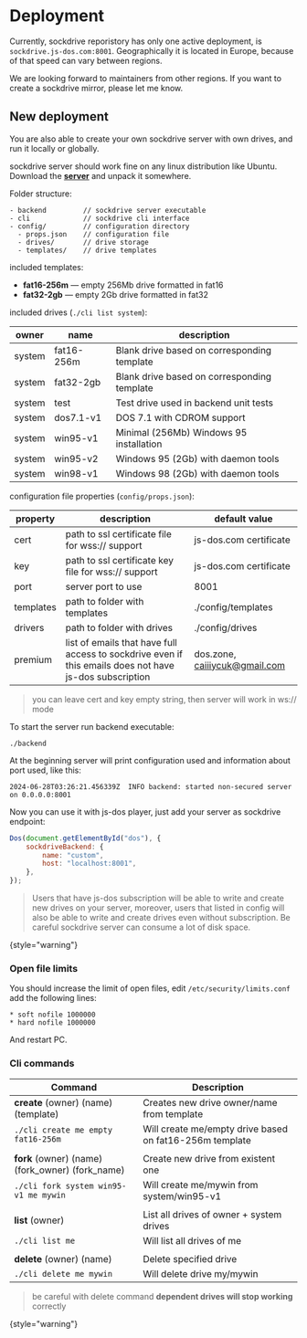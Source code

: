 # Deployment

Currently, sockdrive reporistory has only one active deployment, is `sockdrive.js-dos.com:8001`.
Geographically it is located in Europe, because of that speed can vary between regions.

We are looking forward to maintainers from other regions. If you want to create a sockdrive mirror, 
please let me know.

## New deployment

You are also able to create your own sockdrive server with own drives, and run it locally or globally. 

sockdrive server should work fine on any linux distribution like Ubuntu. Download the [**server**](https://cdn.dos.zone/custom/tools/sockdrive-backend-15.11.2024.zip) and
unpack it somewhere.

Folder structure:

```
- backend         // sockdrive server executable
- cli             // sockdrive cli interface
- config/         // configuration directory
  - props.json    // configuration file
  - drives/       // drive storage  
  - templates/    // drive templates
```

included templates:
* **fat16-256m** — empty 256Mb drive formatted in fat16
* **fat32-2gb** — empty 2Gb drive formatted in fat32

included drives (`./cli list system`):

| owner  | name       | description                                 |
|--------|------------|---------------------------------------------|
| system | fat16-256m | Blank drive based on corresponding template |
| system | fat32-2gb  | Blank drive based on corresponding template |
| system | test       | Test drive used in backend unit tests       |
| system | dos7.1-v1  | DOS 7.1 with CDROM support                  |
| system | win95-v1   | Minimal (256Mb) Windows 95 installation     |
| system | win95-v2   | Windows 95 (2Gb) with daemon tools          |
| system | win98-v1   | Windows 98 (2Gb) with daemon tools          |                             

configuration file properties (`config/props.json`):

| property  | description                                                                                             | default value                 |
|-----------|---------------------------------------------------------------------------------------------------------|-------------------------------|
| cert      | path to ssl certificate file for wss:// support                                                         | js-dos.com certificate        |
| key       | path to ssl certificate key file for wss:// support                                                     | js-dos.com certificate        |
| port      | server port to use                                                                                      | 8001                          |
| templates | path to folder with templates                                                                           | ./config/templates            |
| drivers   | path to folder with drives                                                                              | ./config/drives               |
| premium   | list of emails that have full access to sockdrive even if this emails does not have js-dos subscription | dos.zone, caiiiycuk@gmail.com |

> you can leave cert and key empty string, then server will work in ws:// mode
> 

To start the server run backend executable:

```
./backend
```

At the beginning server will print configuration used and information about port used, like this:
```
2024-06-28T03:26:21.456339Z  INFO backend: started non-secured server on 0.0.0.0:8001
```

Now you can use it with js-dos player, just add your server as sockdrive endpoint:

```Javascript
Dos(document.getElementById("dos"), {
    sockdriveBackend: {
        name: "custom",
        host: "localhost:8001",
    },
});
```

> Users that have js-dos subscription will be able to write and create new drives on your server, moreover, users
> that listed in config will also be able to write and create drives even without subscription.
> Be careful sockdrive server can consume a lot of disk space.
>
{style="warning"}

### Open file limits

You should increase the limit of open files, edit `/etc/security/limits.conf` add the following lines:

```
* soft nofile 1000000
* hard nofile 1000000
```

And restart PC.


### Cli commands

| Command                                          | Description                                             |
|--------------------------------------------------|---------------------------------------------------------|
| **create** (owner) (name) (template)             | Creates new drive owner/name from template              |
| `./cli create me empty fat16-256m`               | Will create me/empty drive based on fat16-256m template |   
|                                                  |                                                         |
| **fork** (owner) (name) (fork_owner) (fork_name) | Create new drive from existent one                      |
| `./cli fork system win95-v1 me mywin`            | Will create me/mywin from system/win95-v1               |
|                                                  |                                                         |
| **list** (owner)                                 | List all drives of owner + system drives                |
| `./cli list me`                                  | Will list all drives of me                              |
|                                                  |                                                         |
| **delete** (owner) (name)                        | Delete specified drive                                  |
| `./cli delete me mywin`                          | Will delete drive my/mywin                              |

>  be careful with delete command **dependent drives will stop working** correctly
> 
{style="warning"}